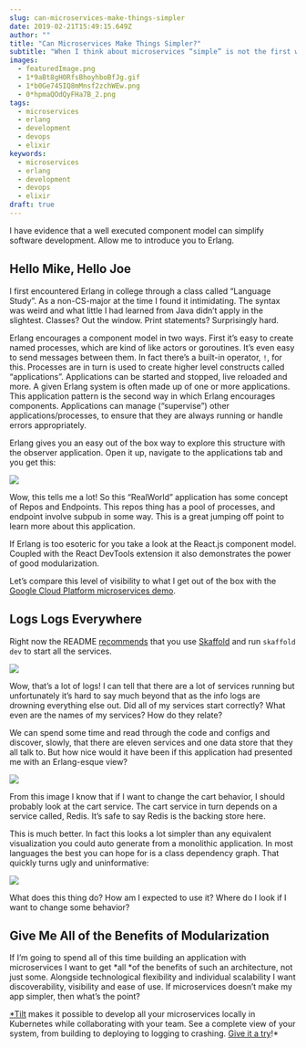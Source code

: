 ```yaml
---
slug: can-microservices-make-things-simpler
date: 2019-02-21T15:49:15.649Z
author: ""
title: "Can Microservices Make Things Simpler?"
subtitle: "When I think about microservices “simple” is not the first word that comes to mind. Quite the opposite, in fact. Microservices have a reputation of increasing complexity, making code sharing difficult and making it hard to develop locally. In the abstract though the idea of microservices seems like it should make a lot of these things simpler not harder. After all, what are microservices except a specific manifestation of a component model?"
images:
  - featuredImage.png
  - 1*9aBt8gH0RfsBhoyhboBfJg.gif
  - 1*b0Ge745IQ8mMnsf2zchWEw.png
  - 0*hpmaQOdQyFHa7B_2.png
tags:
  - microservices
  - erlang
  - development
  - devops
  - elixir
keywords:
  - microservices
  - erlang
  - development
  - devops
  - elixir
draft: true
---
```


I have evidence that a well executed component model can simplify software development. Allow me to introduce you to Erlang.

## Hello Mike, Hello Joe

I first encountered Erlang in college through a class called “Language Study”. As a non-CS-major at the time I found it intimidating. The syntax was weird and what little I had learned from Java didn’t apply in the slightest. Classes? Out the window. Print statements? Surprisingly hard.

Erlang encourages a component model in two ways. First it’s easy to create named processes, which are kind of like actors or goroutines. It’s even easy to send messages between them. In fact there’s a built-in operator, `!`, for this. Processes are in turn is used to create higher level constructs called “applications”. Applications can be started and stopped, live reloaded and more. A given Erlang system is often made up of one or more applications. This application pattern is the second way in which Erlang encourages components. Applications can manage (“supervise”) other applications/processes, to ensure that they are always running or handle errors appropriately.

Erlang gives you an easy out of the box way to explore this structure with the observer application. Open it up, navigate to the applications tab and you get this:

![](/assets/images/can-microservices-make-things-simpler/1*-f4YHuXmE_ED-w1Z9_KZZQ.png)

Wow, this tells me a lot! So this “RealWorld” application has some concept of Repos and Endpoints. This repos thing has a pool of processes, and endpoint involve subpub in some way. This is a great jumping off point to learn more about this application.

If Erlang is too esoteric for you take a look at the React.js component model. Coupled with the React DevTools extension it also demonstrates the power of good modularization.

Let’s compare this level of visibility to what I get out of the box with the [Google Cloud Platform microservices demo](https://github.com/GoogleCloudPlatform/microservices-demo).

## Logs Logs Everywhere

Right now the README [recommends](https://github.com/GoogleCloudPlatform/microservices-demo#option-1-running-locally-with-docker-for-desktop) that you use [Skaffold](https://github.com/GoogleContainerTools/skaffold) and run `skaffold dev` to start all the services.

![](/assets/images/can-microservices-make-things-simpler/1*9aBt8gH0RfsBhoyhboBfJg.gif)

Wow, that’s a lot of logs! I can tell that there are a lot of services running but unfortunately it’s hard to say much beyond that as the info logs are drowning everything else out. Did all of my services start correctly? What even are the names of my services? How do they relate?

We can spend some time and read through the code and configs and discover, slowly, that there are eleven services and one data store that they all talk to. But how nice would it have been if this application had presented me with an Erlang-esque view?

![](/assets/images/can-microservices-make-things-simpler/1*b0Ge745IQ8mMnsf2zchWEw.png)

From this image I know that if I want to change the cart behavior, I should probably look at the cart service. The cart service in turn depends on a service called, Redis. It’s safe to say Redis is the backing store here.

This is much better. In fact this looks a lot simpler than any equivalent visualization you could auto generate from a monolithic application. In most languages the best you can hope for is a class dependency graph. That quickly turns ugly and uninformative:

![](/assets/images/can-microservices-make-things-simpler/0*hpmaQOdQyFHa7B_2.png)

What does this thing do? How am I expected to use it? Where do I look if I want to change some behavior?

## Give Me All of the Benefits of Modularization

If I’m going to spend all of this time building an application with microservices I want to get *all *of the benefits of such an architecture, not just some. Alongside technological flexibility and individual scalability I want discoverability, visibility and ease of use. If microservices doesn’t make my app simpler, then what’s the point?

[*Tilt](https://tilt.dev) makes it possible to develop all your microservices locally in Kubernetes while collaborating with your team. See a complete view of your system, from building to deploying to logging to crashing. [Give it a try](https://tilt.dev)!*